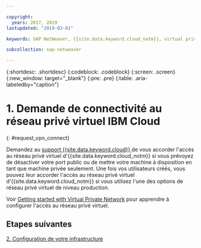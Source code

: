 ```yaml
---

copyright:
  years: 2017, 2019
lastupdated: "2019-03-01"

keywords: SAP NetWeaver, {{site.data.keyword.cloud_notm}}, virtual private network, VPN

subcollection: sap-netweaver

---
```


{:shortdesc: .shortdesc}
{:codeblock: .codeblock}
{:screen: .screen}
{:new_window: target="_blank"}
{:pre: .pre}
{:table: .aria-labeledby="caption"}

# 1. Demande de connectivité au réseau privé virtuel IBM Cloud
{: #request_vpn_connect}

Demandez au [support {{site.data.keyword.cloud}} ](/docs/get-support?topic=get-support-getting-customer-support#getting-customer-support) de vous accorder l'accès au réseau privé virtuel d'{{site.data.keyword.cloud_notm}} si vous prévoyez de désactiver votre port public ou de mettre votre machine à disposition en tant que machine privée seulement. Une fois vos utilisateurs créés, vous pouvez leur accorder l'accès au réseau privé virtuel d'{{site.data.keyword.cloud_notm}} si vous utilisez l'une des options de réseau privé virtuel de niveau production.

Voir [Getting started with Virtual Private Network](/docs/infrastructure/iaas-vpn?topic=VPN-getting-started-with-virtual-private-networking-vpn-#getting-started-with-virtual-private-networking-vpn-) pour apprendre à configurer l'accès au réseau privé virtuel.

## Etapes suivantes

  [2. Configuration de votre infrastructure](/docs/infrastructure/sap-netweaver?topic=sap-netweaver-set_up_infrastructure#set_up_infrastructure)
